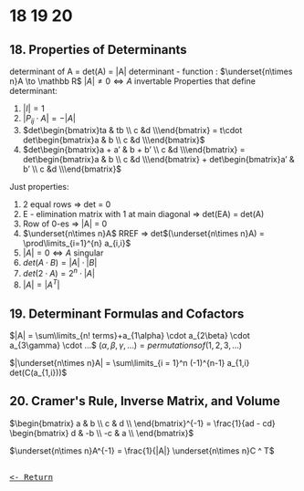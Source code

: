 # 18 19 20

## 18. Properties of Determinants

determinant of A = det(A) = |A|
determinant - function : $\underset{n\times n}A \to \mathbb R$
$|A| \neq 0 \iff A$ invertable
Properties that define determinant:

1. $|I| = 1$
2. $|P_{ij}\cdot A| = - |A|$
3. $det\begin{bmatrix}ta & tb \\ c &d \\\end{bmatrix} = t\cdot det\begin{bmatrix}a & b \\ c &d \\\end{bmatrix}$
4. $det\begin{bmatrix}a + a’ & b + b’ \\ c &d \\\end{bmatrix} = det\begin{bmatrix}a & b \\ c &d \\\end{bmatrix} + det\begin{bmatrix}a’ & b’ \\ c &d \\\end{bmatrix}$

Just properties:

1. 2 equal rows ⇒ det = 0
2. E - elimination matrix with 1 at main diagonal ⇒ det(EA) = det(A)
3. Row of 0-es ⇒ |A| = 0
4. $\underset{n\times n}A$ RREF $⇒$ det$(\underset{n\times n}A) = \prod\limits_{i=1}^{n} a_{i,i}$
5. $|A| = 0 \iff A$ singular
6. $det(A\cdot B) = |A|\cdot|B|$
7. $det(2\cdot A) = 2^n \cdot |A|$
8. $|A| = |A^T|$

## 19. Determinant Formulas and Cofactors

$|A| = \sum\limits_{n! terms}+a_{1\alpha} \cdot a_{2\beta} \cdot a_{3\gamma} \cdot …$
$(\alpha, \beta, \gamma, …) = permutations of (1,2,3, …)$

$|\underset{n\times n}A| = \sum\limits_{i = 1}^n (-1)^{n-1} a_{1,i} det(C(a_{1,i}))$

## 20. Cramer's Rule, Inverse Matrix, and Volume

$\begin{bmatrix} a & b \\ c & d \\ \end{bmatrix}^{-1} = \frac{1}{ad - cd} \begin{bmatrix} d & -b \\ -c & a \\ \end{bmatrix}$

$\underset{n\times n}A^{-1} = \frac{1}{|A|} \underset{n\times n}C ^ T$

[<kbd><br><- Return<br></kbd>](../FinalPrep.md)
